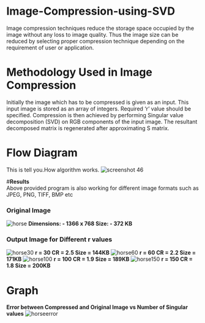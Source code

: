 # Image-Compression-using-SVD
Image compression techniques reduce the storage space occupied by the image without any loss to image quality. Thus the image size can be reduced by selecting proper compression technique depending on the requirement of user or application. 


# Methodology Used in Image Compression 
Initially the image which has to be compressed is given as an input. This input image is stored as an array of integers. Required ‘r’ value should be specified. Compression is then achieved by performing Singular value decomposition (SVD) on RGB components of the input image. The resultant decomposed matrix is regenerated after approximating S matrix.  

# Flow Diagram
This is tell you.How algorithm works.
![screenshot 46](https://cloud.githubusercontent.com/assets/19153198/21739353/f0115956-d4be-11e6-9f3e-8712f53feab6.png)

#**Results**  
Above provided program is also working for different image formats such as JPEG, PNG, TIFF, BMP etc
### Original Image
![horse](https://cloud.githubusercontent.com/assets/19153198/21739397/03a3324a-d4c0-11e6-9a4a-72ca86e33e4a.jpg)
**Dimensions: - 1366 x 768 
Size: - 372 KB**
### Output Image for Different r values
![horse30](https://cloud.githubusercontent.com/assets/19153198/21739398/0f570c88-d4c0-11e6-8d3c-a00431580d77.jpg)
**r = 30
CR = 2.5
Size = 144KB**
![horse60](https://cloud.githubusercontent.com/assets/19153198/21739399/0f58a192-d4c0-11e6-86d8-31e0422108b8.jpg)
**r = 60
CR = 2.2
Size = 171KB**
![horse100](https://cloud.githubusercontent.com/assets/19153198/21739400/0f594ee4-d4c0-11e6-8b0d-3a8688da3874.jpg)
**r = 100
CR = 1.9
Size = 189KB**
![horse150](https://cloud.githubusercontent.com/assets/19153198/21739401/0f61838e-d4c0-11e6-81ab-393ef45ad346.jpg)
**r = 150
CR = 1.8
Size = 200KB**

# **Graph**
**Error between Compressed and Original Image vs Number of Singular values**
![horseerror](https://cloud.githubusercontent.com/assets/19153198/21739471/be0b350a-d4c1-11e6-8436-58f341d61a65.png)
